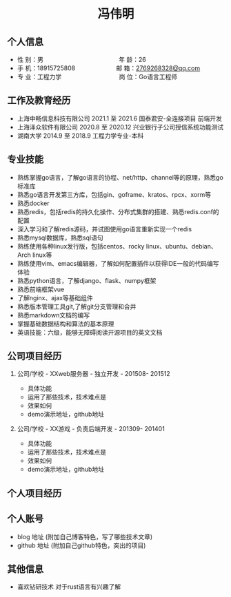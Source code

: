  <center>
     <h1>冯伟明</h1>
 </center>


## 个人信息 

* 性 别：男&emsp;&emsp;&emsp;&emsp;&emsp;&emsp;&emsp;&emsp;&emsp;&emsp;&emsp;&emsp;&ensp;年 龄：26
* 手 机：18915725808&emsp;&emsp;&emsp;&emsp;&emsp;&emsp;&ensp;   邮 箱：2769268328@qq.com
* 专 业：工程力学&emsp;&emsp;&emsp;&emsp;&emsp;&emsp; &emsp;&emsp;&emsp; 岗 位：Go语言工程师

## 工作及教育经历

* 上海中畅信息科技有限公司			2021.1 至 2021.6		国泰君安-全连接项目  前端开发
* 上海泽众软件有限公司                    2020.8 至 2020.12      兴业银行子公司授信系统功能测试   
* 湖南大学	                                       2014.9 至 2018.9        工程力学专业-本科        

## 专业技能

* 熟练掌握go语言，了解go语言的协程、net/http、channel等的原理，熟悉go标准库
* 熟悉go语言开发第三方库，包括gin、goframe、kratos、rpcx、xorm等
* 熟悉docker
* 熟悉redis，包括redis的持久化操作、分布式集群的搭建、熟悉redis.conf的配置
* 深入学习和了解redis源码，并试图使用go语言重新实现一个redis
* 熟悉mysql数据库，熟悉sql语句
* 熟练使用各种linux发行版，包括centos、rocky linux、ubuntu、debian、Arch linux等
* 熟练使用vim、emacs编辑器，了解如何配置插件以获得IDE一般的代码编写体验
* 熟悉python语言，了解django、flask、numpy框架
* 熟悉前端框架vue
* 了解nginx、ajax等基础组件
* 熟悉版本管理工具git,了解git分支管理和合并
* 熟悉markdown文档的编写
* 掌握基础数据结构和算法的基本原理
* 英语技能：六级，能够无障碍阅读开源项目的英文文档

## 公司项目经历

1. 公司/学校 - XXweb服务器 - 独立开发 - 201508- 201512 
    * 具体功能 
    * 运用了那些技术，技术难点是
    * 效果如何
    * demo演示地址，github地址 

2. 公司/学校 - XX游戏 - 负责后端开发 - 201309- 201401 
    * 具体功能 
    * 运用了那些技术，技术难点是
    * 效果如何
    * demo演示地址，github地址 

## 个人项目经历



## 个人账号 
* blog 地址 (附加自己博客特色，写了哪些技术文章)
* github 地址 (附加自己github特色，突出的项目)

## 其他信息 
* 喜欢钻研技术 对于rust语言有兴趣了解


